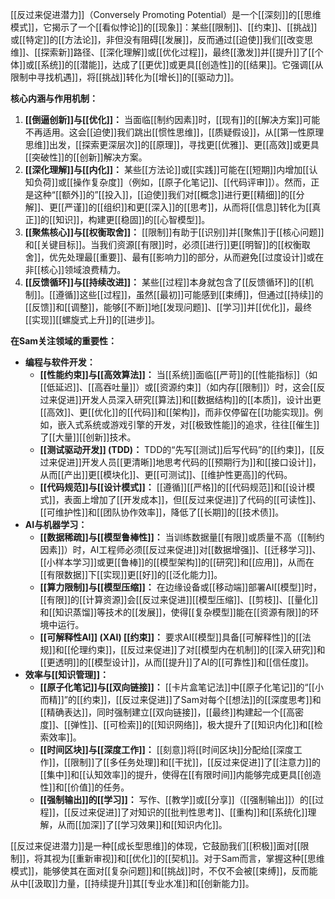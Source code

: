 [[反过来促进潜力]]（Conversely Promoting Potential）是一个[[深刻]]的[[思维模式]]，它揭示了一个[[看似悖论]]的[[现象]]：某些[[限制]]、[[约束]]、[[挑战]]或[[特定]]的[[方法论]]，非但没有阻碍[[发展]]，反而通过[[迫使]]我们[[改变思维]]、[[探索新]]路径、[[深化理解]]或[[优化过程]]，最终[[激发]]并[[提升]]了[[个体]]或[[系统]]的[[潜能]]，达成了[[更优]]或更具[[创造性]]的[[结果]]。它强调[[从限制中寻找机遇]]，将[[挑战]]转化为[[增长]]的[[驱动力]]。

**核心内涵与作用机制：**

1.  **[[倒逼创新]]与[[优化]]：** 当面临[[制约因素]]时，[[现有]]的[[解决方案]]可能不再适用。这会[[迫使]]我们跳出[[惯性思维]]，[[质疑假设]]，从[[第一性原理思维]]出发，[[探索更深层次]]的[[原理]]，寻找更[[优雅]]、更[[高效]]或更具[[突破性]]的[[创新]]解决方案。
2.  **[[深化理解]]与[[内化]]：** 某些[[方法论]]或[[实践]]可能在[[短期]]内增加[[认知负荷]]或[[操作复杂度]]（例如，[[原子化笔记]]、[[代码评审]]）。然而，正是这种“[[额外]]的”[[投入]]，[[迫使]]我们对[[概念]]进行更[[精细]]的[[分解]]、更[[严谨]]的[[组织]]和更[[深入]]的[[思考]]，从而将[[信息]]转化为[[真正]]的[[知识]]，构建更[[稳固]]的[[心智模型]]。
3.  **[[聚焦核心]]与[[权衡取舍]]：** [[限制]]有助于[[识别]]并[[聚焦]]于[[核心问题]]和[[关键目标]]。当我们资源[[有限]]时，必须[[进行]]更[[明智]]的[[权衡取舍]]，优先处理最[[重要]]、最有[[影响力]]的部分，从而避免[[过度设计]]或在非[[核心]]领域浪费精力。
4.  **[[反馈循环]]与[[持续改进]]：** 某些[[过程]]本身就包含了[[反馈循环]]的[[机制]]。[[遵循]]这些[[过程]]，虽然[[最初]]可能感到[[束缚]]，但通过[[持续]]的[[反馈]]和[[调整]]，能够[[不断]]地[[发现问题]]、[[学习]]并[[优化]]，最终[[实现]][[螺旋式上升]]的[[进步]]。

**在Sam关注领域的重要性：**

*   **编程与软件开发：**
    *   **[[性能约束]]与[[高效算法]]：** 当[[系统]]面临[[严苛]]的[[性能指标]]（如[[低延迟]]、[[高吞吐量]]）或[[资源约束]]（如内存[[限制]]）时，这会[[反过来促进]]开发人员深入研究[[算法]]和[[数据结构]]的[[本质]]，设计出更[[高效]]、更[[优化]]的[[代码]]和[[架构]]，而非仅停留在[[功能实现]]。例如，嵌入式系统或游戏引擎的开发，对[[极致性能]]的追求，往往[[催生]]了[[大量]][[创新]]技术。
    *   **[[测试驱动开发]] (TDD)：** TDD的“先写[[测试]]后写代码”的[[约束]]，[[反过来促进]]开发人员[[更清晰]]地思考代码的[[预期行为]]和[[接口设计]]，从而[[产出]]更[[模块化]]、更[[可测试]]、[[维护性更高]]的代码。
    *   **[[代码规范]]与[[设计模式]]：** [[遵循]][[严格]]的[[代码规范]]和[[设计模式]]，表面上增加了[[开发成本]]，但[[反过来促进]]了代码的[[可读性]]、[[可维护性]]和[[团队协作效率]]，降低了[[长期]]的[[技术债]]。
*   **AI与机器学习：**
    *   **[[数据稀疏]]与[[模型鲁棒性]]：** 当训练数据量[[有限]]或质量不高（[[制约因素]]）时，AI工程师必须[[反过来促进]]对[[数据增强]]、[[迁移学习]]、[[小样本学习]]或更[[鲁棒]]的[[模型架构]]的[[研究]]和[[应用]]，从而在[[有限数据]]下[[实现]]更[[好]]的[[泛化能力]]。
    *   **[[算力限制]]与[[模型压缩]]：** 在边缘设备或[[移动端]]部署AI[[模型]]时，[[有限]]的[[计算资源]]会[[反过来促进]][[模型压缩]]、[[剪枝]]、[[量化]]和[[知识蒸馏]]等技术的[[发展]]，使得[[复杂模型]]能在[[资源有限]]的环境中运行。
    *   **[[可解释性AI]] (XAI) [[约束]]：** 要求AI[[模型]]具备[[可解释性]]的[[法规]]和[[伦理约束]]，[[反过来促进]]了对[[模型内在机制]]的[[深入研究]]和[[更透明]]的[[模型设计]]，从而[[提升]]了AI的[[可靠性]]和[[信任度]]。
*   **效率与[[知识管理]]：**
    *   **[[原子化笔记]]与[[双向链接]]：** [[卡片盒笔记法]]中[[原子化笔记]]的“[[小而精]]”的[[约束]]，[[反过来促进]]了Sam对每个[[想法]]的[[深度思考]]和[[精确表达]]，同时强制建立[[双向链接]]，[[最终]]构建起一个[[高密度]]、[[弹性]]、[[可检索]]的[[知识网络]]，极大提升了[[知识内化]]和[[检索效率]]。
    *   **[[时间区块]]与[[深度工作]]：** [[刻意]]将[[时间区块]]分配给[[深度工作]]，[[限制]]了[[多任务处理]]和[[干扰]]，[[反过来促进]]了[[注意力]]的[[集中]]和[[认知效率]]的提升，使得在[[有限时间]]内能够完成更具[[创造性]]和[[价值]]的任务。
    *   **[[强制输出]]的[[学习]]：** 写作、[[教学]]或[[分享]]（[[强制输出]]）的[[过程]]，[[反过来促进]]了对知识的[[批判性思考]]、[[重构]]和[[系统化]]理解，从而[[加深]]了[[学习效果]]和[[知识内化]]。

[[反过来促进潜力]]是一种[[成长型思维]]的体现，它鼓励我们[[积极]]面对[[限制]]，将其视为[[重新审视]]和[[优化]]的[[契机]]。对于Sam而言，掌握这种[[思维模式]]，能够使其在面对[[复杂问题]]和[[挑战]]时，不仅不会被[[束缚]]，反而能从中[[汲取]]力量，[[持续提升]]其[[专业水准]]和[[创新能力]]。